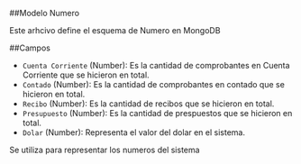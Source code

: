 ##Modelo Numero

Este arhcivo define el esquema de Numero en MongoDB

##Campos

- `Cuenta Corriente` (Number): Es la cantidad de comprobantes en Cuenta Corriente que se hicieron en total.
- `Contado` (Number): Es la cantidad de comprobantes en contado que se hicieron en total.
- `Recibo` (Number): Es la cantidad de recibos que se hicieron en total.
- `Presupuesto` (Number): Es la cantidad de prespuestos que se hicieron en total.
- `Dolar` (Number): Representa el valor del dolar en el sistema.

Se utiliza para representar los numeros del sistema
